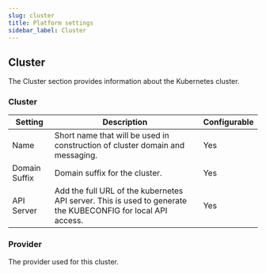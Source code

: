 ```yaml
---
slug: cluster
title: Platform settings
sidebar_label: Cluster
---
```


## Cluster

The Cluster section provides information about the Kubernetes cluster.

### Cluster

| Setting | Description | Configurable |
| ------- | ----------- | ------------ |
| Name | Short name that will be used in construction of cluster domain and messaging. | Yes |
| Domain Suffix | Domain suffix for the cluster. | Yes |
| API Server | Add the full URL of the kubernetes API server. This is used to generate the KUBECONFIG for local API access. | Yes |

### Provider

The provider used for this cluster.


